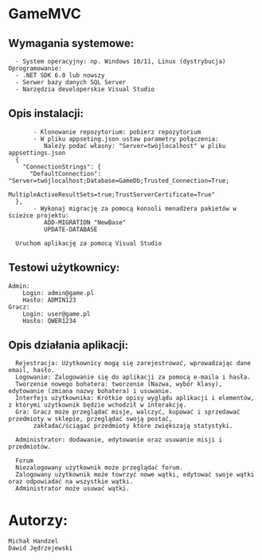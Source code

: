 # GameMVC

## Wymagania systemowe:
      - System operacyjny: np. Windows 10/11, Linux (dystrybucja)
    Oprogramowanie:
      - .NET SDK 6.0 lub nowszy
      - Serwer bazy danych SQL Server
      - Narzędzia developerskie Visual Studio


## Opis instalacji:
           - Klonowanie repozytorium: pobierz repozytorium
           - W pliku appseting.json ustaw parametry połączenia:
              Należy podać własny: "Server=twójlocalhost" w pliku appsettings.json
      {
        "ConnectionStrings": {
          "DefaultConnection": "Server=twójlocalhost;Database=GameDb;Trusted_Connection=True;
                                MultipleActiveResultSets=true;TrustServerCertificate=True"
      },
           - Wykonaj migrację za pomocą konsoli menadżera pakietów w ścieżce projektu:
              ADD-MIGRATION "NewBase"
              UPDATE-DATABASE

      Uruchom aplikację za pomocą Visual Studio

## Testowi użytkownicy:
    Admin:
        Login: admin@game.pl
        Hasło: ADMIN123
    Gracz:
        Login: user@game.pl
        Hasło: QWER1234

## Opis działania aplikacji:
      Rejestracja: Użytkownicy mogą się zarejestrować, wprowadzając dane email, hasło.
      Logowanie: Zalogowanie się do aplikacji za pomocą e-maila i hasła.
      Tworzenie nowego bohatera: tworzenie (Nazwa, wybór klasy), edytowanie (zmiana nazwy bohatera) i usuwanie.
      Interfejs użytkownika: Krótkie opisy wyglądu aplikacji i elementów, z którymi użytkownik będzie wchodził w interakcję.
      Gra: Gracz może przeglądać misje, walczyć, kupować i sprzedawać przedmioty w sklepie, przeglądać swoją postać,
           zakładać/ściągać przedmioty które zwiększają statystyki. 

      Administrator: dodawanie, edytowanie oraz usuwanie misji i przedmiotów.

      Forum
      Niezalogowany użytkownik może przeglądać forum.
      Zalogowany użytkownik może towrzyć nowe wątki, edytować swoje wątki oraz odpowiadać na wszystkie wątki.
      Administrator może usuwać wątki.


# Autorzy:
    Michał Handzel
    Dawid Jędrzejewski